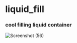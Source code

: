 # liquid_fill
### cool filling liquid container
![Screenshot (56)](https://user-images.githubusercontent.com/55022376/89892690-aaaa1d80-dbf4-11ea-87c5-b594721efcbc.png)
